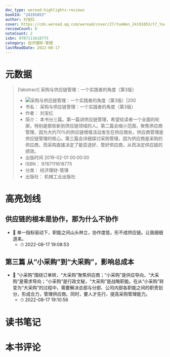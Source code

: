```yaml
---
doc_type: weread-highlights-reviews
bookId: "24191053"
author: 刘宝红
cover: https://cdn.weread.qq.com/weread/cover/27/YueWen_24191053/t7_YueWen_24191053.jpg
reviewCount: 0
noteCount: 2
isbn: 9787111618775
category: 经济理财-管理
lastReadDate: 2022-08-17
---
```

# 元数据
> [!abstract] 采购与供应链管理：一个实践者的角度（第3版）
> - ![ 采购与供应链管理：一个实践者的角度（第3版）|200](https://cdn.weread.qq.com/weread/cover/27/YueWen_24191053/t7_YueWen_24191053.jpg)
> - 书名： 采购与供应链管理：一个实践者的角度（第3版）
> - 作者： 刘宝红
> - 简介： 本书分三篇。第一篇讲供应链管理，希望给读者一个全面的轮廓，特别是那些新到供应链领域的人。第二篇会缩小范围，聚焦供应商管理，因为大约70%的供应链增值活动发生在供应商处，供应商管理是供应链管理的核心。第三篇会详细探讨采购管理，因为供应商是采购的供应商，而采购直接决定了能否选好、管好供应商，从而决定供应链的绩效。
> - 出版时间 2019-02-01 00:00:00
> - ISBN： 9787111618775
> - 分类： 经济理财-管理
> - 出版社： 机械工业出版社

# 高亮划线

## 供应链的根本是协作，那为什么不协作


- 📌 单一指标驱动下，职能之间山头林立，协作度低，形不成供应链。让我细细道来。 
    - ⏱ 2022-08-17 19:08:53 
## 第三篇 从“小采购”到“大采购”，影响总成本


- 📌 “小采购”围绕订单转，“大采购”聚焦供应商；“小采购”是供应导向，“大采购”是需求导向；“小采购”是行政文秘，“大采购”是战略职能。在从“小采购”转变为“大采购”的过程中，需要解决总部与分部、公司内部各职能之间的职责划分，形成合力，管理供应商。同时，要人才先行，提高采购管理能力。 
    - ⏱ 2022-08-17 19:10:56 
# 读书笔记

# 本书评论
